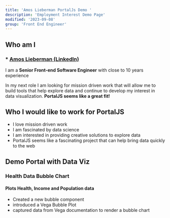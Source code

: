 ```yaml
---
title: 'Amos Lieberman PortalJs Demo '
description: 'Employment Interest Demo Page'
modified: '2023-09-08'
group: 'Front End Engineer'
---
```


## Who am I
### * [Amos Lieberman (LinkedIn)](https://www.linkedin.com/in/amos-lieberman/)
I am a **Senior Front-end Software Engineer** with close to 10 years experience 

In my next role I am looking for mission driven work that will allow me to build tools that help explore data and continue to develop my interest in data visualization. **PortalJS seems like a great fit!**

## Who I would like to work for PortalJS
* I love mission driven work
* I am fascinated by data science
* I am interested in providing creative solutions to explore data
* PortalJS seems like a fascinating project that can help bring data quickly to the web

## Demo Portal with Data Viz

### Health Data Bubble Chart
#### Plots Health, Income and Population data
* Created a new bubble component
* introduced a Vega Bubble Plot
* captured data from Vega documentation to render a bubble chart

<Bubble url='health.csv'/>